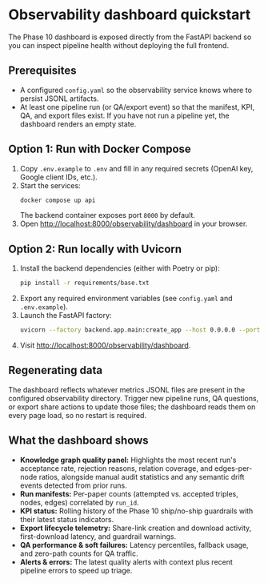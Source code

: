 # Observability dashboard quickstart

The Phase 10 dashboard is exposed directly from the FastAPI backend so you can inspect pipeline health without deploying the full frontend.

## Prerequisites
- A configured `config.yaml` so the observability service knows where to persist JSONL artifacts.
- At least one pipeline run (or QA/export event) so that the manifest, KPI, QA, and export files exist. If you have not run a pipeline yet, the dashboard renders an empty state.

## Option 1: Run with Docker Compose
1. Copy `.env.example` to `.env` and fill in any required secrets (OpenAI key, Google client IDs, etc.).
2. Start the services:
   ```bash
   docker compose up api
   ```
   The backend container exposes port `8000` by default.
3. Open [http://localhost:8000/observability/dashboard](http://localhost:8000/observability/dashboard) in your browser.

## Option 2: Run locally with Uvicorn
1. Install the backend dependencies (either with Poetry or pip):
   ```bash
   pip install -r requirements/base.txt
   ```
2. Export any required environment variables (see `config.yaml` and `.env.example`).
3. Launch the FastAPI factory:
   ```bash
   uvicorn --factory backend.app.main:create_app --host 0.0.0.0 --port 8000
   ```
4. Visit [http://localhost:8000/observability/dashboard](http://localhost:8000/observability/dashboard).

## Regenerating data
The dashboard reflects whatever metrics JSONL files are present in the configured observability directory. Trigger new pipeline runs, QA questions, or export share actions to update those files; the dashboard reads them on every page load, so no restart is required.

## What the dashboard shows
- **Knowledge graph quality panel:** Highlights the most recent run's acceptance rate, rejection reasons, relation coverage, and edges-per-node ratios, alongside manual audit statistics and any semantic drift events detected from prior runs.
- **Run manifests:** Per-paper counts (attempted vs. accepted triples, nodes, edges) correlated by `run_id`.
- **KPI status:** Rolling history of the Phase 10 ship/no-ship guardrails with their latest status indicators.
- **Export lifecycle telemetry:** Share-link creation and download activity, first-download latency, and guardrail warnings.
- **QA performance & soft failures:** Latency percentiles, fallback usage, and zero-path counts for QA traffic.
- **Alerts & errors:** The latest quality alerts with context plus recent pipeline errors to speed up triage.
